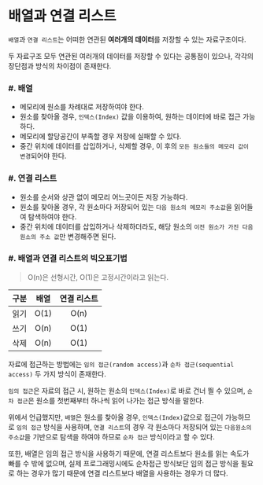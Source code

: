# 배열과 연결 리스트

`배열`과 `연결 리스트`는 어떠한 연관된 **여러개의 데이터**를 저장할 수 있는 자료구조이다.

두 자료구조 모두 연관된 여러개의 데이터를 저장할 수 있다는 공통점이 있으나, 각각의 장단점과 방식의 차이점이 존재한다.

### \#. 배열
* 메모리에 원소를 차례대로 저장하여야 한다.
* 원소를 찾아올 경우, `인덱스(Index)` 값을 이용하여, 원하는 데이터에 바로 접근 가능하다.
* 메모리에 할당공간이 부족할 경우 저장에 실패할 수 있다.
* 중간 위치에 데이터를 삽입하거나, 삭제할 경우, 이 후의 `모든 원소들의 메모리 값이 변경`되어야 한다.

### \#. 연결 리스트
* 원소를 순서와 상관 없이 메모리 어느곳이든 저장 가능하다.
* 원소를 찾아올 경우, 각 원소마다 저장되어 있는 `다음 원소의 메모리 주소값`을 읽어들여 탐색하여야 한다.
* 중간 위치에 데이터를 삽입하거나 삭제하더라도, 해당 원소의 `이전 원소가 가진 다음 원소의 주소 값`만 변경해주면 된다.

### \#. 배열과 연결 리스트의 빅오표기법
> O(n)은 선형시간, O(1)은 고정시간이라고 읽는다.

|구분|배열|연결 리스트|
|:--:|:--:|:--:|
| 읽기 |O(1)|O(n)|
|쓰기|O(n)|O(1)|
|삭제|O(n)|O(1)|

자료에 접근하는 방법에는 `임의 접근(random access)`과 `순차 접근(sequential access)` 두 가지 방식이 존재한다.

`임의 접근`은 자료의 접근 시, 원하는 원소의 `인덱스(Index)`로 바로 건너 띌 수 있으며, `순차 접근`은 원소를 첫번째부터 하나씩 읽어 나가는 접근 방식을 말한다.

위에서 언급했지만, `배열`은 원소를 찾아올 경우, `인덱스(Index)`값으로 접근이 가능하므로 `임의 접근` 방식을 사용하며, `연결 리스트`의 경우 각 원소마다 저장되어 있는 `다음원소의 주소값`을 기반으로 탐색을 하여야 하므로 `순차 접근` 방식이라고 할 수 있다.

또한, 배열은 임의 접근 방식을 사용하기 때문에, 연결 리스트보다 원소를 읽는 속도가 빠를 수 밖에 없으며, 실제 프로그래밍시에도 순차접근 방식보단 임의 접근 방식을 필요로 하는 경우가 많기 때문에 연결 리스트보다 배열을 사용하는 경우가 더 많다.